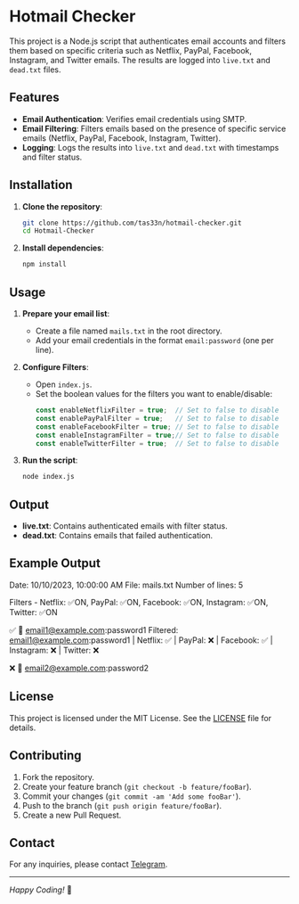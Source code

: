 # Hotmail Checker

This project is a Node.js script that authenticates email accounts and filters them based on specific criteria such as Netflix, PayPal, Facebook, Instagram, and Twitter emails. The results are logged into `live.txt` and `dead.txt` files.

## Features

- **Email Authentication**: Verifies email credentials using SMTP.
- **Email Filtering**: Filters emails based on the presence of specific service emails (Netflix, PayPal, Facebook, Instagram, Twitter).
- **Logging**: Logs the results into `live.txt` and `dead.txt` with timestamps and filter status.

## Installation

1. **Clone the repository**:
    ```sh
    git clone https://github.com/tas33n/hotmail-checker.git
    cd Hotmail-Checker
    ```

2. **Install dependencies**:
    ```sh
    npm install
    ```

## Usage

1. **Prepare your email list**:
    - Create a file named `mails.txt` in the root directory.
    - Add your email credentials in the format `email:password` (one per line).

2. **Configure Filters**:
    - Open `index.js`.
    - Set the boolean values for the filters you want to enable/disable:
        ```javascript
        const enableNetflixFilter = true;  // Set to false to disable
        const enablePayPalFilter = true;   // Set to false to disable
        const enableFacebookFilter = true; // Set to false to disable
        const enableInstagramFilter = true;// Set to false to disable
        const enableTwitterFilter = true;  // Set to false to disable
        ```

3. **Run the script**:
    ```sh
    node index.js
    ```

## Output

- **live.txt**: Contains authenticated emails with filter status.
- **dead.txt**: Contains emails that failed authentication.

## Example Output
Date: 10/10/2023, 10:00:00 AM
File: mails.txt
Number of lines: 5

Filters - Netflix: ✅ON, PayPal: ✅ON, Facebook: ✅ON, Instagram: ✅ON, Twitter: ✅ON

✅ 💨 email1@example.com:password1
Filtered: email1@example.com:password1 | Netflix: ✅ | PayPal: ❌ | Facebook: ✅ | Instagram: ❌ | Twitter: ❌

❌ 💨 email2@example.com:password2


## License

This project is licensed under the MIT License. See the [LICENSE](LICENSE) file for details.

## Contributing

1. Fork the repository.
2. Create your feature branch (`git checkout -b feature/fooBar`).
3. Commit your changes (`git commit -am 'Add some fooBar'`).
4. Push to the branch (`git push origin feature/fooBar`).
5. Create a new Pull Request.

## Contact

For any inquiries, please contact [Telegram](https://t.me/lamb3rt).

---

*Happy Coding!* 🚀
